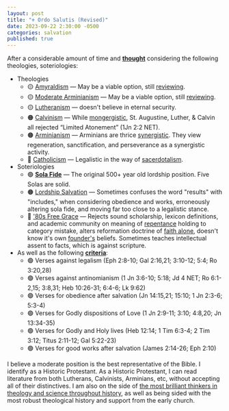 ```yaml
---
layout: post
title: "⚜️ Ordo Salutis (Revised)"
date: 2023-09-22 2:30:00 -0500
categories: salvation
published: true
---
```


After a considerable amount of time and [**thought**](https://sevenshepherd.github.io/how-do-you-know-you-are-saved/) considering the following theologies, soteriologies:

- Theologies
    - 🟡 [Amyraldism](https://sevenshepherd.github.io/ordo-salutis-amyraldian/) &mdash; May be a viable option, still [reviewing](https://sevenshepherd.github.io/election/).
    - 🟡 [Moderate Arminianism](https://sevenshepherd.github.io/ordo-salutis-amyraldian/) &mdash; May be a viable option, still [reviewing](https://sevenshepherd.github.io/election/).
    - 🟡 [Lutheranism](https://sevenshepherd.github.io/ordo-salutis-lutheran/) &mdash; doesn't believe in eternal security.
    - 🟠 [Calvinism](https://sevenshepherd.github.io/ordo-salutis-reformed//) &mdash; While [mongergistic](https://carm.org/dictionary/monergism/), St. Augustine, Luther, & Calvin all rejected “Limited Atonement” (1Jn 2:2 NET). 
    - 🟠 [Arminianism](https://sevenshepherd.github.io/ordo-salutis-arminian/) &mdash; Arminians are thrice [synergistic](https://carm.org/dictionary/synergism/). They view regeneration, sanctification, and perseverance as a synergistic activity.
    - 🔴 [Catholicism](https://sevenshepherd.github.io/ordo-salutis-roman-catholicism/) &mdash; Legalistic in the way of [sacerdotalism](https://carm.org/dictionary/sacerdotalism/).
- Soteriologies
    - 🟢 [**Sola Fide**](https://sevenshepherd.github.io/faith-alone/) &mdash; The original 500+ year old lordship position. Five Solas are solid.
    - 🟠 [Lordship Salvation]() &mdash; Sometimes confuses the word "results" with "includes," when considering obedience and works, erroneously altering sola fide, and moving far too close to a legalistic stance.
    - 🔴 ['80s Free Grace](https://sevenshepherd.github.io/repent/) &mdash; Rejects sound scholarship, lexicon definitions, and academic community on meaning of [repentance](https://sevenshepherd.github.io/chuck-smith-repentance/) holding to category mistake, alters reformation doctrine of [faith alone](https://sevenshepherd.github.io/faith-alone/), doesn't know it's own [founder's](https://sevenshepherd.github.io/practicing-sin/#ryrie_cite) beliefs. Sometimes teaches intellectual assent to facts, which is against scripture.
- As well as the following [**criteria**](https://sevenshepherd.github.io/how-do-you-know-you-are-saved/):
    - 🟢 Verses against legalism (Eph 2:8-10; Gal 2:16,21; 3:10-12; 5:4; Ro 3:20,28)
    - 🟢 Verses against antinomianism (1 Jn 3:6-10; 5:18; Jd 4 NET; Ro 6:1-2,15; 3:8,31; Heb 10:26-31; 6:4-6; Lk 9:62)
    - 🟢 Verses for obedience after salvation (Jn 14:15,21; 15:10; 1 Jn 2:3-6; 5:3-4)
    - 🟢 Verses for Godly dispositions of Love (1 Jn 2:9-11; 3:10; 4:8,20; Jn 13:34-35)
    - 🟢 Verses for Godly and Holy lives (Heb 12:14; 1 Tim 6:3-4; 2 Tim 3:12; Titus 2:11-12; Gal 5:22-23)
    - 🟢 Verses for good works after salvation (James 2:14-26; Eph 2:10)

I believe a moderate position is the best representative of the Bible. I identify as a Historic Protestant. As a Historic Protestant, I can read literature from both Lutherans, Calvinists, Arminians, etc, without accepting all of their distinctives. I am also on the side of [the most brilliant thinkers in theology and science throughout history](https://sevenshepherd.github.io/science/), as well as being sided with the most robust theological history and support from the early church.


<script>
    var refTagger = {
        settings: {
            bibleVersion: 'ESV'
        }
    }; 

    (function(d, t) {
        var n=d.querySelector('[nonce]');
        refTagger.settings.nonce = n && (n.nonce||n.getAttribute('nonce'));
        var g = d.createElement(t), s = d.getElementsByTagName(t)[0];
        g.src = 'https://api.reftagger.com/v2/RefTagger.js';
        g.nonce = refTagger.settings.nonce;
        s.parentNode.insertBefore(g, s);
    }(document, 'script'));
</script>
